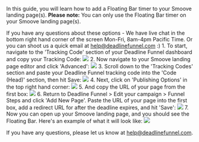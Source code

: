 In this guide, you will learn how to add a Floating Bar timer to your Smoove
landing page(s).  **Please note:** You can only use the Floating Bar timer on
your Smoove landing page(s).

If you have any questions about these options - We have live chat in the
bottom right hand corner of the screen Mon-Fri, 8am-4pm Pacific Time. Or you
can shoot us a quick email at help@deadlinefunnel.com :)  1\. To start, navigate to the 'Tracking Code' section of your Deadline Funnel dashboard and copy your Tracking Code: 
![](https://s3.amazonaws.com/helpscout.net/docs/assets/53974d6ce4b0c76107b109d1/images/5cf951442c7d3a38371337a3/file-515GRwt6Hr.png)
2\. Now navigate to your Smoove landing page editor and click 'Advanced': 
![](https://s3.amazonaws.com/helpscout.net/docs/assets/53974d6ce4b0c76107b109d1/images/5cf951522c7d3a38371337a6/file-gMLbaXWd27.png) 3\. Scroll down to the 'Tracking Codes' section and paste your Deadline Funnel tracking code into the 'Code (Head)' section, then hit Save: 
![](https://s3.amazonaws.com/helpscout.net/docs/assets/53974d6ce4b0c76107b109d1/images/5cf956d804286333a2644799/file-XruCnvVyRD.png) 4\. Next, click on 'Publishing Options' in the top right hand corner: 
![](https://s3.amazonaws.com/helpscout.net/docs/assets/53974d6ce4b0c76107b109d1/images/5cf9516f2c7d3a38371337aa/file-pU5TPiLqzz.png) 5\. And copy the URL of your page from the first box: 
![](https://s3.amazonaws.com/helpscout.net/docs/assets/53974d6ce4b0c76107b109d1/images/5cf9517b2c7d3a38371337ad/file-wBwvjVch1x.png) 6\. Return to Deadline Funnel > Edit your campaign > Funnel Steps and click 'Add New Page'. Paste the URL of your page into the first box, add a redirect URL for after the deadline expires, and hit 'Save': 
![](https://s3.amazonaws.com/helpscout.net/docs/assets/53974d6ce4b0c76107b109d1/images/5cf951d404286333a26446e2/file-CM2ipU7Hsg.png) 7\. Now you can open up your Smoove landing page, and you should see the Floating Bar. Here's an example of what it will look like: 
![](https://s3.amazonaws.com/helpscout.net/docs/assets/53974d6ce4b0c76107b109d1/images/5cf951e304286333a26446e3/file-nAZUtDneEC.png)

If you have any questions, please let us know at help@deadlinefunnel.com.

